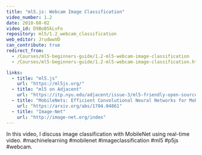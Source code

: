 ```yaml
---
title: "ml5.js: Webcam Image Classification"
video_number: 1.2
date: 2018-08-02
video_id: D9BoBSkLvFo
repository: ml5/1.2_webcam_classification
web_editor: JrudwwVD
can_contribute: true
redirect_from:
  - /Courses/ml5-beginners-guide/1.2-ml5-webcam-image-classification
  - /Courses/ml5-beginners-guide/1.2-ml5-webcam-image-classification.html

links:
  - title: "ml5.js"
    url: "https://ml5js.org/"
  - title: "ml5 on Adjacent"
    url: "https://itp.nyu.edu/adjacent/issue-3/ml5-friendly-open-source-machine-learning-library-for-the-web/"
  - title: "MobileNets: Efficient Convolutional Neural Networks for Mobile Vision Applications"
    url: "https://arxiv.org/abs/1704.04861"
  - title: "Image-Net"
    url: "http://image-net.org/index"
---
```


In this video, I discuss image classification with MobileNet using real-time video. #machinelearning #mobilenet #imageclassification #ml5 #p5js #webcam.